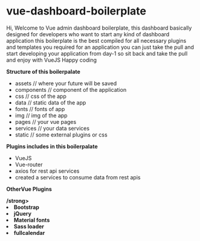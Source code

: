# vue-dashboard-boilerplate

Hi, Welcome to Vue admin dashboard boilerplate, this dashboard basically designed for developers who want to start any kind of dashboard application this boilerplate is the best compiled for all necessary plugins and templates you required for an application you can just take the pull and start developing your application from day-1   so sit back and take the pull and enjoy with VueJS Happy coding


<p><strong>Structure of this boilerpalate</strong></p>
<ul>
<li>assets // where your future will be saved</li>
<li>components // component of the application</li>
<li>css // css of the app</li>
<li>data // static data of the app</li>
<li>fonts // fonts of app</li>
<li>img // img of the app</li>
<li>pages // your vue pages</li>
<li>services // your data services</li>
<li>static // some external plugins or css</li>
</ul>

<p><strong>Plugins includes in this boilerpalate</strong></p>
<ul>
<li>VueJS</li>
<li>Vue-router</li>
<li>axios for rest api services</li>
<li>created a services to consume data from rest apis</li>
</ul>


<p><strong>OtherVue Plugins</p>/strong>

<li>Bootstrap</li>
<li>jQuery</li>
<li>Material fonts</li>
<li>Sass loader</li>
<li>fullcalendar</li>
